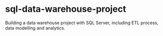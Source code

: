 # sql-data-warehouse-project
Building a data warehouse project with SQL Server, including ETL process, data modelling and analytics.
